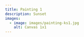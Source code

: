 ```yaml
---
title: Painting 1
description: Sunset
images:
  - image: images/painting-ks1.jpg
    alt: Canvas 1x1
---
```

